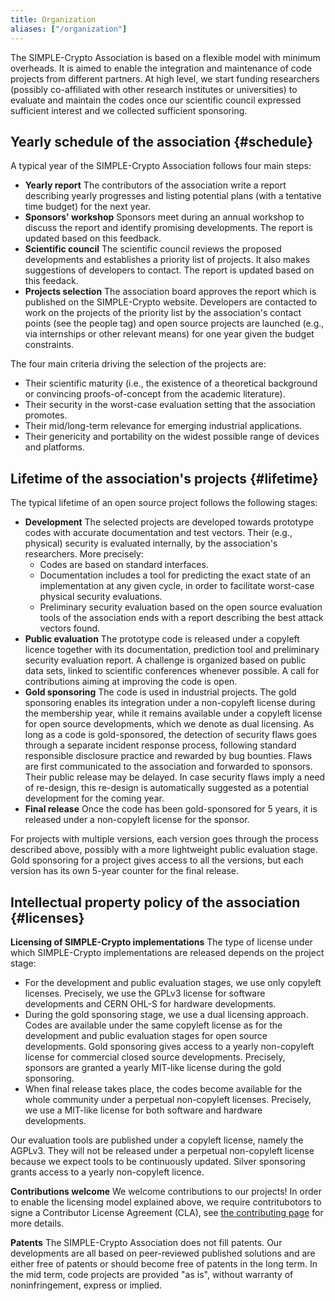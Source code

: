 ```yaml
---
title: Organization
aliases: ["/organization"]
---
```


The SIMPLE-Crypto Association is based on a flexible model with minimum 
overheads. It is aimed to enable the integration and maintenance of code projects from 
different partners. At high level, we
start funding researchers (possibly co-affiliated with 
other research institutes or universities) to evaluate and maintain the
codes once our scientific council expressed sufficient interest and we
collected sufficient sponsoring.

## Yearly schedule of the association {#schedule}

A typical year of the SIMPLE-Crypto Association follows four main steps:
* **Yearly report** The contributors of the association write a report
  describing yearly progresses and listing potential plans (with a tentative
  time budget) for the next year.   
* **Sponsors' workshop** Sponsors meet during an annual workshop to discuss 
the report and identify promising developments. The report is updated based on this feedback.
* **Scientific council** The scientific council reviews the proposed developments
and establishes a priority list of projects. It also makes suggestions of developers to contact. 
The report is updated based on this feedack.
* **Projects selection** The association board approves the report which is published on the SIMPLE-Crypto website. 
Developers are contacted to work on the projects of the priority list by the association's contact points
(see the people tag) and open source projects are launched (e.g., via internships or other relevant means) 
for one year given the budget constraints.

The four main criteria driving the selection of the projects are:
* Their scientific maturity (i.e., the existence of a theoretical 
background or convincing proofs-of-concept from the academic literature).
* Their security in the worst-case evaluation setting that the association promotes.
* Their mid/long-term relevance for emerging industrial applications.
* Their genericity and portability on the widest possible range of devices and platforms.

## Lifetime of the association's projects {#lifetime}

The typical lifetime of an open source project follows the following stages:
* **Development** The selected projects are 
developed towards prototype codes with accurate documentation and test vectors. Their
(e.g., physical) security is evaluated internally, by the association's
researchers. More precisely:
	* Codes are based on standard interfaces.
	* Documentation includes a tool for predicting the exact state of an implementation at any given cycle, 
in order to facilitate worst-case physical security evaluations.
	* Preliminary security evaluation based on the open source evaluation tools
of the association ends with a report describing the best attack vectors found.
* **Public evaluation** The prototype code is released 
under a copyleft licence together with its documentation, prediction tool and
preliminary security evaluation report. A challenge is organized 
based on public data sets, linked to scientific conferences whenever possible.
A call for contributions aiming at improving the code is open.
* **Gold sponsoring** The code is used in industrial projects.
The gold sponsoring enables its integration under
a non-copyleft license during the membership year, while it remains available under a copyleft license
for open source developments, which we denote as dual licensing.
As long as a code is gold-sponsored, the detection of security flaws 
goes through a separate incident response process, following standard responsible
disclosure practice and rewarded by bug bounties.
Flaws are first communicated to the association and forwarded
to sponsors. Their public release may be delayed. In case security flaws imply
a need of re-design, this re-design is automatically suggested as a potential development
for the coming year. 
* **Final release** Once the code has been gold-sponsored 
for 5 years, it is released under a non-copyleft license for the sponsor.

For projects with multiple versions, each version goes through the process described above, possibly with a more lightweight public evaluation stage. Gold sponsoring for a project gives access to all the versions, but each version has its own 5-year counter for the final release.

## Intellectual property policy of the association {#licenses}

**Licensing of SIMPLE-Crypto implementations**
The type of license under which SIMPLE-Crypto implementations are released depends on
the project stage:
* For the development and public evaluation stages, we use only copyleft licenses. Precisely,
we use the GPLv3 license for software developments and CERN OHL-S for hardware developments.
* During the gold sponsoring stage, we use a dual licensing approach. Codes are available under the 
same copyleft license as for the development and public evaluation stages for open source developments. 
Gold sponsoring gives access to a yearly non-copyleft license for commercial closed source developments.
Precisely, sponsors are granted a yearly MIT-like license during the gold sponsoring. 
* When final release takes place, the codes become available for the whole community
under a perpetual non-copyleft licenses. Precisely, we use a MIT-like license for both software and
hardware developments. 

Our evaluation tools are published under a copyleft license, namely the AGPLv3.
They will not be released under a perpetual non-copyleft license because we expect
tools to be continuously updated.
Silver sponsoring grants access to a yearly non-copyleft licence.

**Contributions welcome**
We welcome contributions to our projects! In order to enable the licensing
model explained above, we require contritubotors to signe a Contributor License
Agreement (CLA), see [the contributing page](/contributing) for more details.

**Patents**
The SIMPLE-Crypto Association does not fill patents.
Our developments are all based on peer-reviewed published solutions and are either free of patents 
or should become free of patents in the long term. In the mid term, code projects are
provided "as is", without warranty of noninfringement, express or implied.

